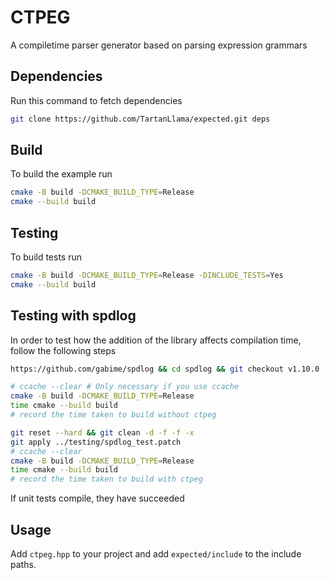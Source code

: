 # CTPEG
A compiletime parser generator based on parsing expression grammars

## Dependencies

Run this command to fetch dependencies
```sh
git clone https://github.com/TartanLlama/expected.git deps
```

## Build

To build the example run

```sh
cmake -B build -DCMAKE_BUILD_TYPE=Release
cmake --build build
```

## Testing

To build tests run

```sh
cmake -B build -DCMAKE_BUILD_TYPE=Release -DINCLUDE_TESTS=Yes
cmake --build build
```

## Testing with spdlog

In order to test how the addition of the library affects compilation time, follow the following steps
```sh
https://github.com/gabime/spdlog && cd spdlog && git checkout v1.10.0

# ccache --clear # Only necessary if you use ccache
cmake -B build -DCMAKE_BUILD_TYPE=Release
time cmake --build build 
# record the time taken to build without ctpeg

git reset --hard && git clean -d -f -f -x
git apply ../testing/spdlog_test.patch
# ccache --clear
cmake -B build -DCMAKE_BUILD_TYPE=Release
time cmake --build build
# record the time taken to build with ctpeg
```

If unit tests compile, they have succeeded

## Usage

Add `ctpeg.hpp` to your project and add `expected/include` to the include paths.
